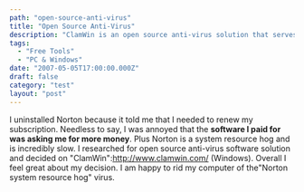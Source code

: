 ```yaml
---
path: "open-source-anti-virus"
title: "Open Source Anti-Virus"
description: "ClamWin is an open source anti-virus solution that serves as a replacement for Norton anti-virus."
tags: 
  - "Free Tools"
  - "PC & Windows"
date: "2007-05-05T17:00:00.000Z"
draft: false
category: "test"
layout: "post"
---
```


I uninstalled Norton because it told me that I needed to renew my subscription. Needless to say, I was annoyed that the **software I paid for was asking me for more money**. Plus Norton is a system resource hog and is incredibly slow. I researched for open source anti-virus software solution and decided on "ClamWin":http://www.clamwin.com/ (Windows). Overall I feel great about my decision. I am happy to rid my computer of the"Norton system resource hog" virus.